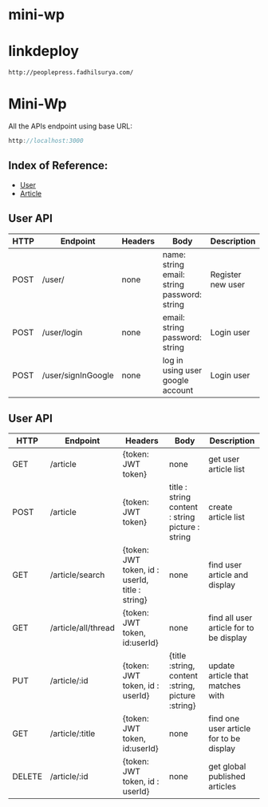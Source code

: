 # mini-wp

# linkdeploy
```
http://peoplepress.fadhilsurya.com/
```

# Mini-Wp

All the APIs endpoint using base URL:
```javascript
http://localhost:3000
```

## Index of Reference:
* [User]()
* [Article]()

## User API
|  HTTP  | Endpoint | Headers | Body | Description |
|--------|----------|---------|------|-------------|
| POST | /user/ | none | name: string<br>email: string<br>password: string | Register new user |
| POST | /user/login | none | email: string<br>password: string | Login user |
| POST | /user/signInGoogle | none | log in using user google account | Login user |

## User API
|  HTTP  | Endpoint | Headers | Body | Description | 
|--------|----------|---------|------|-------------|
| GET | /article | {token: JWT token} | none | get user article list |
| POST | /article| {token: JWT token} | title : string<br>content : string<br>picture : string | create article list |
| GET | /article/search | {token: JWT token, id : userId, title : string} | none | find user article and display  |
| GET | /article/all/thread | {token: JWT token, id:userId} | none | find all user article for to be display  |
| PUT | /article/:id | {token: JWT token, id : userId} | {title :string, content :string, picture :string} | update article that matches with  |
| GET | /article/:title | {token: JWT token, id:userId} | none | find one user article for to be display  |
| DELETE | /article/:id | {token: JWT token, id : userId} | none | get global published articles |
